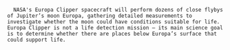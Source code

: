 
      NASA's Europa Clipper spacecraft will perform dozens of close flybys of Jupiter’s moon Europa, gathering detailed measurements to investigate whether the moon could have conditions suitable for life. Europa Clipper is not a life detection mission – its main science goal is to determine whether there are places below Europa’s surface that could support life.
    